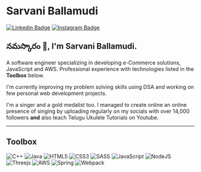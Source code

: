 # Sarvani Ballamudi  
[![Linkedin Badge](https://img.shields.io/badge/-sarvaniballamudi-blue?style=flat-round&logo=Linkedin&logoColor=white&link=https://linkedin.com/in/sarvaniballamudi)](https://www.linkedin.com/in/sarvaniballamudi) 
[![Instagram Badge](https://img.shields.io/badge/-sarvaniballamudi-E4405F?style=flat-round&logo=instagram&logoColor=white&link=https://www.instagram.com/sarvaniballamudi)](https://www.instagram.com/sarvaniballamudi)

## నమస్కారం 🙏, I'm Sarvani Ballamudi.
A software engineer specializing in developing e-Commerce solutions, JavaScript and AWS. 
Professional experience with technologies listed in the **Toolbox** below.

I'm currently improving my problem solving skills using DSA and working on few personal web development projects.

I'm a singer and a gold medalist too.
I managed to create online an online presence of singing by uploading regularly on my socials with over 14,000 followers **and** also teach Telugu Ukulele Tutorials on Youtube.

---
Toolbox
---
![C++](https://img.shields.io/badge/C++-%2300599C.svg?style=for-the-badge&logo=c%2B%2B&logoColor=white)
![Java](https://img.shields.io/badge/java-%23ED8B00.svg?style=for-the-badge&logo=java&logoColor=white)
![HTML5](https://img.shields.io/badge/html5-%23E34F26.svg?style=for-the-badge&logo=html5&logoColor=white)
![CSS3](https://img.shields.io/badge/css3-%231572B6.svg?style=for-the-badge&logo=css3&logoColor=white)
![SASS](https://img.shields.io/badge/SASS-hotpink.svg?style=for-the-badge&logo=SASS&logoColor=white)
![JavaScript](https://img.shields.io/badge/javascript-%23323330.svg?style=for-the-badge&logo=javascript&logoColor=%23F7DF1E)
![NodeJS](https://img.shields.io/badge/node.js-6DA55F?style=for-the-badge&logo=node.js&logoColor=white)
![Threejs](https://img.shields.io/badge/threejs-black?style=for-the-badge&logo=three.js&logoColor=white)
![AWS](https://img.shields.io/badge/AWS-%23FF9900.svg?style=for-the-badge&logo=amazon-aws&logoColor=white)
![Spring](https://img.shields.io/badge/spring-%236DB33F.svg?style=for-the-badge&logo=spring&logoColor=white)
![Webpack](https://img.shields.io/badge/webpack-%238DD6F9.svg?style=for-the-badge&logo=webpack&logoColor=black)
